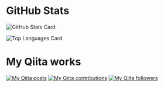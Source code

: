 # GitHub Stats
![GitHub Stats Card](https://github-readme-stats.vercel.app/api?username=dannyso16&count_private=true&theme=prussian )

![Top Languages Card](https://github-readme-stats.vercel.app/api/top-langs/?username=dannyso16&layout=compact&theme=prussian)


# My Qiita works
[![My Qiita posts](https://qiita-badge.apiapi.app/s/odanny/posts.svg)](http://qiita.com/odanny "My Qiita posts")
[![My Qiita contributions](https://qiita-badge.apiapi.app/s/odanny/contributions.svg)](http://qiita.com/odanny "Qiita Contributions")
[![My Qiita followers](https://qiita-badge.apiapi.app/s/odanny/followers.svg)](http://qiita.com/odanny "Qiita followers")
